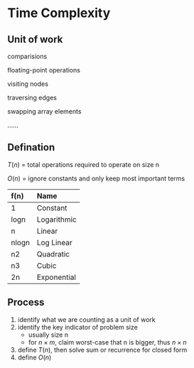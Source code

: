 # Time Complexity

## Unit of work

comparisions

floating-point operations

visiting nodes

traversing edges

swapping array elements

......

## Defination

$T(n)$ = total operations required to operate on size n

$O(n)$ = ignore constants and only keep most important terms

| **f(n)** | **Name**    |
| :------- | :---------- |
| 1        | Constant    |
| logn     | Logarithmic |
| n        | Linear      |
| nlogn    | Log Linear  |
| n2       | Quadratic   |
| n3       | Cubic       |
| 2n       | Exponential |

## Process

1. identify what we are counting as a unit of work
2. identify the key indicator of problem size
   * usually size n
   * for $n \times m$, claim worst-case that n is bigger, thus $n \times n$
3. define $T(n)$, then solve sum or recurrence for closed form
4. define $O(n)$

